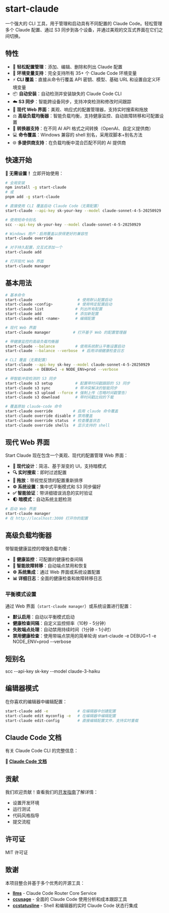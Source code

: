 # start-claude

一个强大的 CLI 工具，用于管理和启动具有不同配置的 Claude Code。轻松管理多个 Claude 配置、通过 S3 同步到各个设备，并通过美观的交互式界面在它们之间切换。

## 特性

- 🚀 **轻松配置管理**：添加、编辑、删除和列出 Claude 配置
- 🔧 **环境变量支持**：完全支持所有 35+ 个 Claude Code 环境变量
- ⚡ **CLI 覆盖**：直接从命令行覆盖 API 密钥、模型、基础 URL 和设置自定义环境变量
- 📦 **自动安装**：自动检测并安装缺失的 Claude Code CLI
- ☁️ **S3 同步**：智能跨设备同步，支持冲突检测和修改时间跟踪
- 🎨 **现代 Web 界面**：美观、响应式的配置管理器，支持实时搜索和拖放
- ⚖️ **高级负载均衡器**：智能负载均衡，支持健康监控、自动故障转移和可配置设置
- 🔄 **转换器支持**：在不同 AI API 格式之间转换（OpenAI、自定义提供商）
- 💻 **命令覆盖**：Windows 兼容的 shell 别名，采用双脚本+别名方法
- 🌐 **多提供商支持**：在负载均衡中混合匹配不同的 AI 提供商

## 快速开始

**🚀 无需设置！** 立即开始使用：

```bash
# 全局安装
npm install -g start-claude
# 或
pnpm add -g start-claude

# 直接使用 CLI 覆盖启动 Claude Code（无需配置）
start-claude --api-key sk-your-key --model claude-sonnet-4-5-20250929

# 使用短命令别名
scc --api-key sk-your-key --model claude-sonnet-4-5-20250929

# Windows 用户：启用覆盖以获得更好的兼容性
start-claude override

# 对于持久配置，交互式添加一个
start-claude add

# 打开现代 Web 界面
start-claude manager
```

## 基本用法

```bash
# 基本命令
start-claude                    # 使用默认配置启动
start-claude <config>           # 使用特定配置启动
start-claude list              # 列出所有配置
start-claude add               # 添加新配置
start-claude edit <name>       # 编辑配置

# 现代 Web 界面
start-claude manager          # 打开基于 Web 的配置管理器

# 带健康监控的高级负载均衡器
start-claude --balance         # 使用系统默认平衡设置启动
start-claude --balance --verbose  # 启用详细健康检查日志

# CLI 覆盖（无需配置）
start-claude --api-key sk-key --model claude-sonnet-4-5-20250929
start-claude -e DEBUG=1 -e NODE_ENV=prod --verbose

# 带智能冲突检测的 S3 同步
start-claude s3 setup          # 配置带时间戳跟踪的 S3 同步
start-claude s3 sync           # 带冲突解决的智能同步
start-claude s3 upload --force # 强制上传（忽略时间戳警告）
start-claude s3 download       # 带时间戳比较的下载

# 覆盖原始 claude-code 命令
start-claude override         # 启用 claude 命令覆盖
start-claude override disable # 禁用覆盖
start-claude override status  # 检查覆盖状态
start-claude override shells  # 显示支持的 shell
```

## 现代 Web 界面

Start Claude 现在包含一个美观、现代的配置管理 Web 界面：

- **🎨 现代设计**：简洁、基于渐变的 UI，支持暗模式
- **🔍 实时搜索**：即时过滤配置
- **📱 拖放**：带视觉反馈的配置重新排序
- **⚙️ 系统设置**：集中式平衡模式和 S3 同步偏好
- **✅ 智能验证**：带详细错误消息的实时验证
- **🌓 暗模式**：自动系统主题检测

```bash
# 启动 Web 界面
start-claude manager
# 在 http://localhost:3000 打开你的配置
```

## 高级负载均衡器

带智能健康监控的增强负载均衡：

- **🏥 健康监控**：可配置的健康检查间隔
- **🚫 智能故障转移**：自动端点禁用和恢复
- **⚙️ 系统集成**：通过 Web 界面或系统设置配置
- **📊 详细日志**：全面的健康检查和故障转移日志

### 平衡模式设置

通过 Web 界面（`start-claude manager`）或系统设置进行配置：

- **默认启用**：自动以平衡模式启动
- **健康检查间隔**：自定义监控频率（10秒 - 5分钟）
- **失败端点处理**：自动禁用持续时间（1分钟 - 1小时）
- **禁用健康检查**：使用带端点禁用的简单轮询
  start-claude -e DEBUG=1 -e NODE_ENV=prod --verbose

## 短别名

scc --api-key sk-key --model claude-3-haiku

## 编辑器模式

在你喜欢的编辑器中编辑配置：

```bash
start-claude add -e             # 在编辑器中创建配置
start-claude edit myconfig -e   # 在编辑器中编辑配置
start-claude edit-config        # 直接编辑配置文件，支持实时重载
```

## Claude Code 文档

有关 Claude Code CLI 的完整信息：

**📖 [Claude Code 文档](https://docs.anthropic.com/en/docs/claude-code)**

## 贡献

我们欢迎贡献！查看我们的[开发指南](docs/zh/development.md)了解详情：

- 设置开发环境
- 运行测试
- 代码风格指导
- 提交流程

## 许可证

MIT 许可证

## 致谢

本项目整合并基于多个优秀的开源工具：

- **[llms](https://github.com/musistudio/llms)** - Claude Code Router Core Service
- **[ccusage](https://github.com/LouisShark/ccusage)** - 全面的 Claude Code 使用分析和成本跟踪工具
- **[ccstatusline](https://github.com/LouisShark/ccstatusline)** - Shell 和编辑器的实时 Claude Code 状态行集成

```

```
